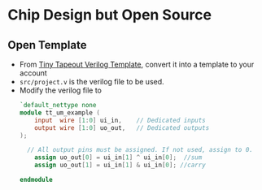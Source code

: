 # Chip Design but Open Source
## Open Template
- From [Tiny Tapeout Verilog Template](https://github.com/TinyTapeout/tt10-verilog-template), convert it into a template to your account
- `src/project.v` is the verilog file to be used.
- Modify the verilog file to
  ```verilog
  `default_nettype none
  module tt_um_example (
      input  wire [1:0] ui_in,    // Dedicated inputs
      output wire [1:0] uo_out,   // Dedicated outputs
  );
  
    // All output pins must be assigned. If not used, assign to 0.
      assign uo_out[0] = ui_in[1] ^ ui_in[0];  //sum
      assign uo_out[1] = ui_in[1] & ui_in[0]; //carry
  
  endmodule
  ```
